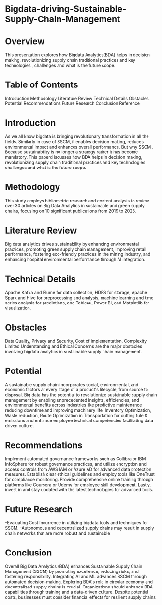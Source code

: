 # Bigdata-driving-Sustainable-Supply-Chain-Management

# Overview
This presentation explores how Bigdata Analytics(BDA) helps in decision making, revolutionizing supply chain traditional practices and key technologies , challenges and what is the future scope.

# Table of Contents
Introduction
Methodology
Literature Review
Technical Details
Obstacles
Potential
Recommendations
Future Research
Conclusion
Reference

# Introduction
As we all know bigdata is bringing revolutionary transformation in all the fields. Similarly in case of SSCM, it enables decision making, reduces environmental impact and enhances overall performance. But why SSCM . Because sustainability is no longer a strategy rather it has become mandatory. This paperd iscusses how BDA helps in decision making, revolutionizing supply chain traditional practices and key technologies , challenges and what is the future scope.

# Methodology
This study employs bibliometric research and content analysis to review over 30 articles on Big Data Analytics in sustainable and green supply chains, focusing on 10 significant publications from 2019 to 2023.

# Literature Review
Big data analytics drives sustainability by enhancing environmental practices, promoting green supply chain management, improving retail performance, fostering eco-friendly practices in the mining industry, and enhancing hospital environmental performance through AI integration.

# Technical Details
Apache Kafka and Flume for data collection, HDFS for storage, Apache Spark and Hive for preprocessing and analysis, machine learning and time series analysis for predictions, and Tableau, Power BI, and Matplotlib for visualization.

# Obstacles
Data Quality, Privacy and Security, Cost of implementation, Complexity, Limited Understanding and Ethical Concerns are the major obstacles involving bigdata analytics in sustainable supply chain management.

# Potential
A sustainable supply chain incorporates social, environmental, and economic factors at every stage of a product's lifecycle, from source to disposal. Big data has the potential to revolutionize sustainable supply chain management by enabling unprecedented insights, efficiencies, and environmental benefits across industries like predictive maintenance reducing downtime and improving machinery life, Inventory Optimization, Waste reduction, Route Optimization in Transportation for cutting fule & emissions and enhance employee technical competencies facilitating data driven culture.

# Recommendations
Implement automated governance frameworks such as Collibra or IBM InfoSphere for robust governance practices, and utilize encryption and access controls from AWS IAM or Azure AD for advanced data protection measures. Establish clear ethical guidelines and employ tools like OneTrust for compliance monitoring. Provide comprehensive online training through platforms like Coursera or Udemy for employee skill development. Lastly, invest in and stay updated with the latest technologies for advanced tools.

# Future Research
-Evaluating Cost Incurrence in utilizing bigdata tools and techniques for SSCM.
-Autonomous and decentralized supply chains may result in supply chain networks that are more robust and sustainable

# Conclusion
Overall Big Data Analytics (BDA) enhances Sustainable Supply Chain Management (SSCM) by promoting excellence, reducing risks, and fostering responsibility. Integrating AI and ML advances SSCM through automated decision-making. Exploring BDA's role in circular economy and decentralized supply chains is crucial. Organizations should enhance BDA capabilities through training and a data-driven culture. Despite potential costs, businesses must consider financial effects for resilient supply chains
